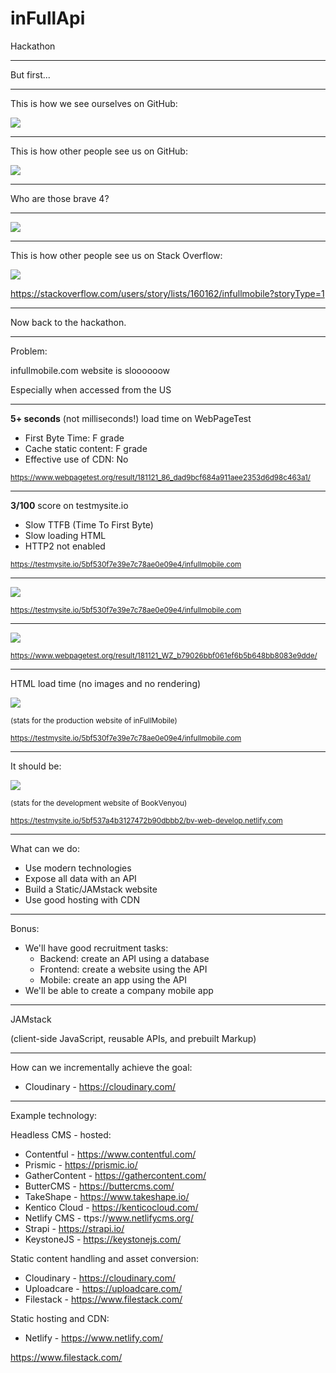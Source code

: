 # inFullApi

Hackathon

---

But first...

---

This is how we see ourselves on GitHub:

![](gh-sum-l.png)

---

This is how other people see us on GitHub:

![](gh-sum-i.png)

---

Who are those brave 4?

---

![](gh-b4.png)

---

This is how other people see us on Stack Overflow:

![](so-ifm.png)

https://stackoverflow.com/users/story/lists/160162/infullmobile?storyType=1

---

Now back to the hackathon.

---

Problem:

infullmobile.com website is sloooooow

Especially when accessed from the US

---

**5+ seconds** (not milliseconds!) load time on WebPageTest

- First Byte Time: F grade
- Cache static content: F grade
- Effective use of CDN: No

<small>https://www.webpagetest.org/result/181121_86_dad9bcf684a911aee2353d6d98c463a1/</small>

---

**3/100** score on testmysite.io

- Slow TTFB (Time To First Byte)
- Slow loading HTML
- HTTP2 not enabled

<small>https://testmysite.io/5bf530f7e39e7c78ae0e09e4/infullmobile.com</small>

---

![](testmysite.png)

<small>https://testmysite.io/5bf530f7e39e7c78ae0e09e4/infullmobile.com</small>

---

![](webpagetest1.png)

<small>https://www.webpagetest.org/result/181121_WZ_b79026bbf061ef6b5b648bb8083e9dde/</small>

---

HTML load time (no images and no rendering)

![](stats-ifm.png)

<small>(stats for the production website of inFullMobile)</small>

<small>https://testmysite.io/5bf530f7e39e7c78ae0e09e4/infullmobile.com</small>

---

It should be:

![](stats-bv.png)

<small>(stats for the development website of BookVenyou)</small>

<small>https://testmysite.io/5bf537a4b3127472b90dbbb2/bv-web-develop.netlify.com</small>

---

What can we do:

- Use modern technologies
- Expose all data with an API
- Build a Static/JAMstack website
- Use good hosting with CDN

---

Bonus:

- We'll have good recruitment tasks:
  - Backend: create an API using a database
  - Frontend: create a website using the API
  - Mobile: create an app using the API
- We'll be able to create a company mobile app

---

JAMstack

(client-side JavaScript, reusable APIs, and prebuilt Markup)

---

How can we incrementally achieve the goal:

- Cloudinary - https://cloudinary.com/

---

Example technology:

Headless CMS - hosted:

- Contentful - https://www.contentful.com/
- Prismic - https://prismic.io/
- GatherContent - https://gathercontent.com/
- ButterCMS - https://buttercms.com/
- TakeShape - https://www.takeshape.io/
- Kentico Cloud - https://kenticocloud.com/
- Netlify CMS - ttps://www.netlifycms.org/
- Strapi - https://strapi.io/
- KeystoneJS - https://keystonejs.com/

Static content handling and asset conversion:
- Cloudinary - https://cloudinary.com/
- Uploadcare - https://uploadcare.com/
- Filestack - https://www.filestack.com/

Static hosting and CDN:
- Netlify - https://www.netlify.com/








https://www.filestack.com/

